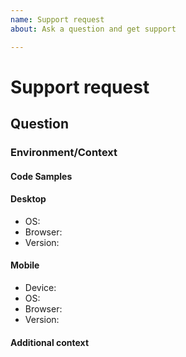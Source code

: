 ```yaml
---
name: Support request
about: Ask a question and get support

---
```

# Support request

## Question

<!-- Your question -->

### Environment/Context

#### Code Samples

<!-- provide any code samples or links you think could be helpful for solving your problem -->

#### Desktop

- OS: <!-- e.g. iOS, MacOS, Ubuntu, Windows -->
- Browser: <!-- e.g. Chrome, Safari -->
- Version: <!-- e.g. 22 -->

#### Mobile

- Device: <!-- e.g. iPhone6 -->
- OS: <!-- e.g. iOS8.1 -->
- Browser: <!-- e.g. Safari, In-App, Chrome -->
- Version: <!-- e.g. 22 -->

#### Additional context

<!-- Add any other context about the problem here -->
